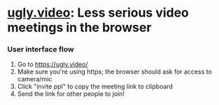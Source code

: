 # [ugly.video](https://ugly.video/): Less serious video meetings in the browser

### User interface flow
1. Go to https://ugly.video/
2. Make sure you're using https; the browser should ask for access to camera/mic
3. Click "invite ppl" to copy the meeting link to clipboard
4. Send the link for other people to join!


